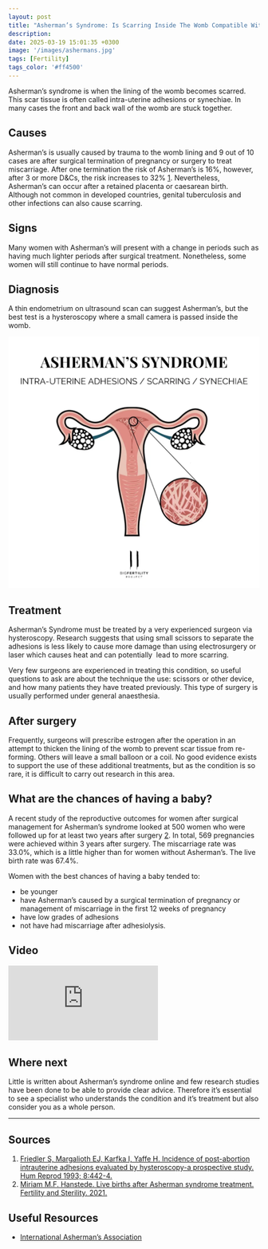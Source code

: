 ```yaml
---
layout: post
title: "Asherman’s Syndrome: Is Scarring Inside The Womb Compatible With Having A Baby?"
description: 
date: 2025-03-19 15:01:35 +0300
image: '/images/ashermans.jpg'
tags: [Fertility]
tags_color: '#ff4500'
---
```

Asherman’s syndrome is when the lining of the womb becomes scarred. This scar tissue is often called intra-uterine adhesions or synechiae. In many cases the front and back wall of the womb are stuck together.

## Causes

Asherman’s is usually caused by trauma to the womb lining and 9 out of 10 cases are after surgical termination of pregnancy or surgery to treat miscarriage. After one termination the risk of Asherman’s is 16%, however, after 3 or more D&Cs, the risk increases to 32% [1](https://bigfertilityproject.com/ashermans-syndrome/#fn1-9627 "see footnote"). Nevertheless, Asherman’s can occur after a retained placenta or caesarean birth. Although not common in developed countries, genital tuberculosis and other infections can also cause scarring.

## Signs

Many women with Asherman’s will present with a change in periods such as having much lighter periods after surgical treatment. Nonetheless, some women will still continue to have normal periods.

## Diagnosis

A thin endometrium on ultrasound scan can suggest Asherman’s, but the best test is a hysteroscopy where a small camera is passed inside the womb.

![](/images/ashermans-diagram.jpg)

## Treatment

Asherman’s Syndrome must be treated by a very experienced surgeon via hysteroscopy. Research suggests that using small scissors to separate the adhesions is less likely to cause more damage than using electrosurgery or laser which causes heat and can potentially  lead to more scarring.

Very few surgeons are experienced in treating this condition, so useful questions to ask are about the technique the use: scissors or other device, and how many patients they have treated previously. This type of surgery is usually performed under general anaesthesia.

## After surgery

Frequently, surgeons will prescribe estrogen after the operation in an attempt to thicken the lining of the womb to prevent scar tissue from re-forming. Others will leave a small balloon or a coil. No good evidence exists to support the use of these additional treatments, but as the condition is so rare, it is difficult to carry out research in this area.

## What are the chances of having a baby?

A recent study of the reproductive outcomes for women after surgical management for Asherman’s syndrome looked at 500 women who were followed up for at least two years after surgery [2](https://bigfertilityproject.com/ashermans-syndrome/#fn2-9627 "see footnote"). In total, 569 pregnancies were achieved within 3 years after surgery. The miscarriage rate was 33.0%, which is a little higher than for women without Asherman’s. The live birth rate was 67.4%.

Women with the best chances of having a baby tended to:
- be younger
- have Asherman’s caused by a surgical termination of pregnancy or management of miscarriage in the first 12 weeks of pregnancy
- have low grades of adhesions
- not have had miscarriage after adhesiolysis.

## Video

<p><iframe src="https://www.youtube.com/embed/gnYpj4sOb9A" loading="lazy" frameborder="0" allowfullscreen></iframe></p>

## **Where next**

Little is written about Asherman’s syndrome online and few research studies have been done to be able to provide clear advice. Therefore it’s essential to see a specialist who understands the condition and it’s treatment but also consider you as a whole person. 

***

## Sources

1. [Friedler S, Margalioth EJ, Karfka I, Yaffe H. Incidence of post-abortion intrauterine adhesions evaluated by hysteroscopy-a prospective study. Hum Reprod 1993; 8:442-4.](https://academic.oup.com/humrep/article-abstract/8/3/442/906266?redirectedFrom=fulltext)
2. [Miriam M.F. Hanstede. Live births after Asherman syndrome treatment. Fertility and Sterility. 2021.](https://bigfertilityproject.com/ashermans-syndrome/%E2%80%9Chttps://doi.org/10.1016/j.fertnstert.2021.05.099%E2%80%9D)

## Useful Resources

- [International Asherman’s Association](https://www.ashermans.org/home/)